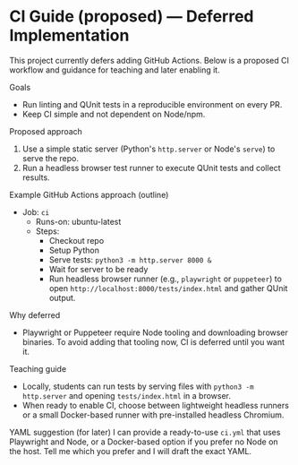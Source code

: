 # CI Guide (proposed) — Deferred Implementation

This project currently defers adding GitHub Actions. Below is a proposed CI workflow and guidance for teaching and later enabling it.

Goals
- Run linting and QUnit tests in a reproducible environment on every PR.
- Keep CI simple and not dependent on Node/npm.

Proposed approach
1. Use a simple static server (Python's `http.server` or Node's `serve`) to serve the repo.
2. Run a headless browser test runner to execute QUnit tests and collect results.

Example GitHub Actions approach (outline)
- Job: `ci`
  - Runs-on: ubuntu-latest
  - Steps:
    - Checkout repo
    - Setup Python
    - Serve tests: `python3 -m http.server 8000 &`
    - Wait for server to be ready
    - Run headless browser runner (e.g., `playwright` or `puppeteer`) to open `http://localhost:8000/tests/index.html` and gather QUnit output.

Why deferred
- Playwright or Puppeteer require Node tooling and downloading browser binaries. To avoid adding that tooling now, CI is deferred until you want it.

Teaching guide
- Locally, students can run tests by serving files with `python3 -m http.server` and opening `tests/index.html` in a browser.
- When ready to enable CI, choose between lightweight headless runners or a small Docker-based runner with pre-installed headless Chromium.

YAML suggestion (for later)
I can provide a ready-to-use `ci.yml` that uses Playwright and Node, or a Docker-based option if you prefer no Node on the host. Tell me which you prefer and I will draft the exact YAML.
